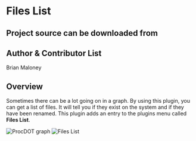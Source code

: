 # Files List

## Project source can be downloaded from

## Author & Contributor List
Brian Maloney

## Overview
Sometimes there can be a lot going on in a graph. By using this plugin, you can get a list of files. It will tell you if they exist on the system and if they have been renamed. This plugin adds an entry to the plugins menu called **Files List**.

![ProcDOT graph](https://cloud.githubusercontent.com/assets/10360919/15474300/e758d324-20c9-11e6-8fc5-179d70fbc108.png) ![Files List](https://cloud.githubusercontent.com/assets/10360919/15474306/ea96ae9e-20c9-11e6-8102-9e4c2fccd744.png)
